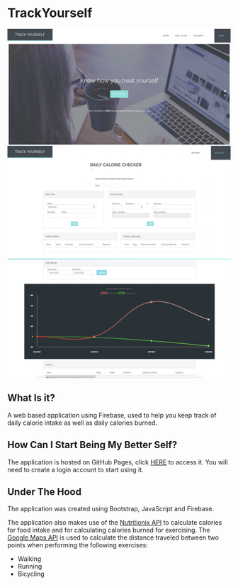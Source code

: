 # TrackYourself

![Home Page](assets/img/github/screenshot1.png)
![Input](assets/img/github/screenshot2.png)
![History](assets/img/github/screenshot3.png)

## What Is it?
A web based application using Firebase, used to help you keep track of daily calorie intake as well as daily calories burned.

## How Can I Start Being My Better Self?
The application is hosted on GitHub Pages, click [HERE](https://xtiane.github.io/TrackYourself/) to access it.  You will need to create a login account to start using it.

## Under The Hood
The application was created using Bootstrap, JavaScript and Firebase.

The application also makes use of the [Nutritionix API](https://developer.nutritionix.com/) to calculate calories for food intake and for calculating calories burned for exercising.  The [Google Maps API](https://developers.google.com/maps/) is used to calculate the distance traveled between two points when performing the following exercises:
  * Walking
  * Running
  * Bicycling

